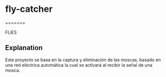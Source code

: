 # fly-catcher
=======

FLiES

## Explanation

Este proyecto se basa en la captura y eliminación de las moscas, basado en una red eléctrica automática la cual se activará al recibir la señal de una mosca.